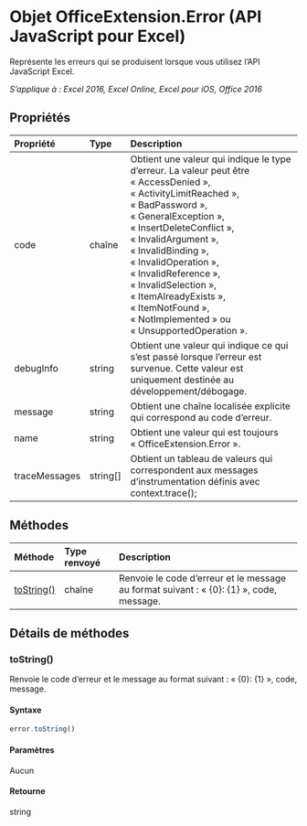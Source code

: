 # <a name="officeextension.error-object-(javascript-api-for-excel)"></a>Objet OfficeExtension.Error (API JavaScript pour Excel)

Représente les erreurs qui se produisent lorsque vous utilisez l’API JavaScript Excel.

_S’applique à : Excel 2016, Excel Online, Excel pour iOS, Office 2016_

## <a name="properties"></a>Propriétés
| Propriété     | Type   |Description
|:---------------|:--------|:----------|
|code|chaîne|Obtient une valeur qui indique le type d’erreur. La valeur peut être « AccessDenied », « ActivityLimitReached », « BadPassword », « GeneralException », « InsertDeleteConflict », « InvalidArgument », « InvalidBinding », « InvalidOperation », « InvalidReference », « InvalidSelection », « ItemAlreadyExists », « ItemNotFound », « NotImplemented » ou « UnsupportedOperation ». |
|debugInfo|string|Obtient une valeur qui indique ce qui s’est passé lorsque l’erreur est survenue. Cette valeur est uniquement destinée au développement/débogage.  |
|message |string| Obtient une chaîne localisée explicite qui correspond au code d’erreur.|
|name |string| Obtient une valeur qui est toujours « OfficeExtension.Error ». |
|traceMessages |string[]| Obtient un tableau de valeurs qui correspondent aux messages d’instrumentation définis avec context.trace(); |

## <a name="methods"></a>Méthodes

| Méthode           | Type renvoyé    |Description|
|:---------------|:--------|:----------|
|[toString()](#tostring)|chaîne|Renvoie le code d’erreur et le message au format suivant : « {0}: {1} », code, message.|

## <a name="method-details"></a>Détails de méthodes

### <a name="tostring()"></a>toString()
Renvoie le code d’erreur et le message au format suivant : « {0}: {1} », code, message.

#### <a name="syntax"></a>Syntaxe
```js
error.toString()
```

#### <a name="parameters"></a>Paramètres
Aucun

#### <a name="returns"></a>Retourne
string
